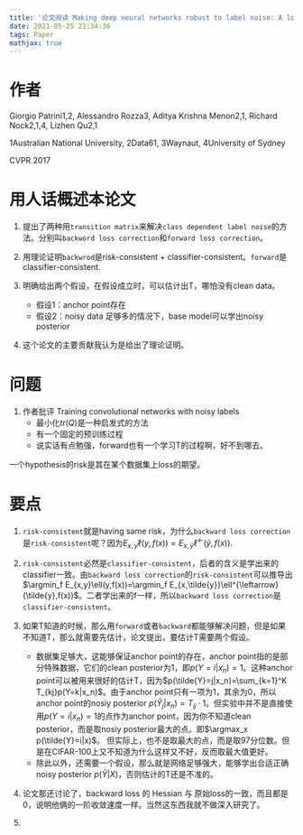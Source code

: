 ```yaml
---
title: '论文阅读 Making deep neural networks robust to label noise: A loss correction approach'
date: 2021-05-25 21:34:36
tags: Paper
mathjax: true
---
```

# 作者
Giorgio Patrini1,2, Alessandro Rozza3, Aditya Krishna Menon2,1, Richard Nock2,1,4, Lizhen Qu2,1

1Australian National University, 2Data61, 3Waynaut, 4University of Sydney

CVPR 2017

# 用人话概述本论文
1. 提出了两种用`transition matrix`来解决`class dependent label noise`的方法。分别叫`backword loss correction`和`forward loss correction`。

2. 用理论证明`backwrod`是risk-consistent + classifier-consistent。`forward`是classifier-consistent.

3. 明确给出两个假设，在假设成立时，可以估计出T，哪怕没有clean data。
   - 假设1：anchor point存在
   - 假设2：noisy data 足够多的情况下，base model可以学出noisy posterior
  
4. 这个论文的主要贡献我认为是给出了理论证明。

# 问题
1. 作者批评 Training convolutional networks with noisy labels
   - 最小化$tr(Q)$是一种启发式的方法
   - 有一个固定的预训练过程
   - 说实话有点勉强，forward也有一个学习T的过程啊，好不到哪去。

一个hypothesis的risk是其在某个数据集上loss的期望。

# 要点
1. `risk-consistent`就是having same risk，为什么`backward loss correction`是`risk-consistent`呢？因为$E_{x,y}\ell(y,f(x))=E_{x,\tilde{y}}\ell^{\leftarrow}(\tilde{y},f(x))$.

2. `risk-consistent`必然是`classifier-consistent`，后者的含义是学出来的classifier一致。由`backward loss correction`的`risk-consistent`可以推导出$\argmin_f E_{x,y}\ell(y,f(x))=\argmin_f E_{x,\tilde{y}}\ell^{\leftarrow}(\tilde{y},f(x))$。二者学出来的f一样，所以`backward loss correction`是`classifier-consistent`。

3. 如果T知道的时候，那么用`forward`或者`backward`都能够解决问题，但是如果不知道T，那么就需要先估计，论文提出，要估计T需要两个假设。
   - 数据集足够大，这能够保证anchor point的存在，anchor point指的是部分特殊数据，它们的clean posterior为1，即$p(Y=i|x_n)=1$。这种anchor point可以被用来很好的估计T，因为$p(\tilde{Y}=j|x_n)=\sum_{k=1}^K T_{kj}p(Y=k|x_n)$。由于anchor point只有一项为1，其余为0，所以anchor point的nosiy posterior $p(\tilde{Y}_j|x_n)=T_{ij}\cdot 1$。但实验中并不是直接使用$p(Y=i|x_n)=1$的点作为anchor point，因为你不知道clean posterior，而是取nosiy posterior最大的点。即$\argmax_x p(\tilde{Y}=i|x)$。 但实际上，也不是取最大的点，而是取97分位数。但是在CIFAR-100上又不知道为什么这样又不好，反而取最大值更好。
   - 除此以外，还需要一个假设，那么就是网络足够强大，能够学出合适正确noisy posterior $p(\tilde{Y}|X)$，否则估计的T还是不准的。

4. 论文那还讨论了，backward loss 的 Hessian 与 原始loss的一致，而且都是0，说明他俩的一阶收敛速度一样。当然这东西我就不做深入研究了。

5. 